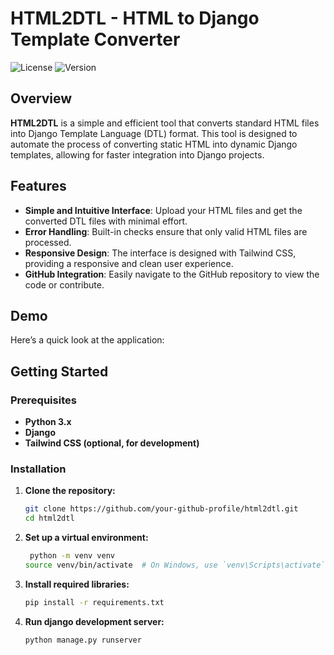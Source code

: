 # HTML2DTL - HTML to Django Template Converter

![License](https://img.shields.io/github/license/your-github-profile/html2dtl) ![Version](https://img.shields.io/badge/version-1.0.0-blue)

## Overview

**HTML2DTL** is a simple and efficient tool that converts standard HTML files into Django Template Language (DTL) format. This tool is designed to automate the process of converting static HTML into dynamic Django templates, allowing for faster integration into Django projects.

## Features

- **Simple and Intuitive Interface**: Upload your HTML files and get the converted DTL files with minimal effort.
- **Error Handling**: Built-in checks ensure that only valid HTML files are processed.
- **Responsive Design**: The interface is designed with Tailwind CSS, providing a responsive and clean user experience.
- **GitHub Integration**: Easily navigate to the GitHub repository to view the code or contribute.

## Demo

Here’s a quick look at the application:


## Getting Started

### Prerequisites

- **Python 3.x**
- **Django**
- **Tailwind CSS (optional, for development)**

### Installation

1. **Clone the repository:**
   ```bash
   git clone https://github.com/your-github-profile/html2dtl.git
   cd html2dtl
   
2.  **Set up a virtual environment:**
    ```bash
     python -m venv venv
    source venv/bin/activate  # On Windows, use `venv\Scripts\activate`

 3. **Install required libraries:**
    ```bash
    pip install -r requirements.txt

 4. **Run django development server:**
    ```bash
    python manage.py runserver
 
   
